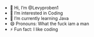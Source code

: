 - 👋 Hi, I’m @Levyproben1
- 👀 I’m interested in Coding
- 🌱 I’m currently learning Java
- 😄 Pronouns: What the fuck iam a man
- ⚡ Fun fact: I like coding
